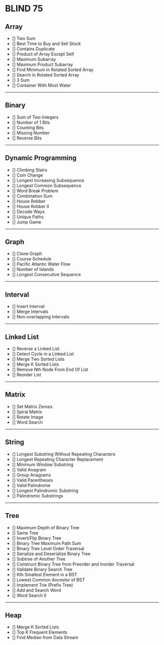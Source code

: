 # BLIND 75

## Array
- [] Two Sum
- [] Best Time to Buy and Sell Stock
- [] Contains Duplicate
- [] Product of Array Except Self
- [] Maximum Subarray
- [] Maximum Product Subarray
- [] Find Minimum in Rotated Sorted Array
- [] Search in Rotated Sorted Array
- [] 3 Sum
- [] Container With Most Water
___
## Binary
- [] Sum of Two Integers
- [] Number of 1 Bits
- [] Counting Bits
- [] Missing Number
- [] Reverse Bits
___
## Dynamic Programming
- [] Climbing Stairs
- [] Coin Change
- [] Longest Increasing Subsequence
- [] Longest Common Subsequence
- [] Word Break Problem
- [] Combination Sum
- [] House Robber
- [] House Robber II
- [] Decode Ways
- [] Unique Paths
- [] Jump Game
___
## Graph
- [] Clone Graph
- [] Course Schedule
- [] Pacific Atlantic Water Flow
- [] Number of Islands
- [] Longest Consecutive Sequence
___
## Interval
- [] Insert Interval
- [] Merge Intervals
- [] Non-overlapping Intervals
___
## Linked List
- [] Reverse a Linked List
- [] Detect Cycle in a Linked List
- [] Merge Two Sorted Lists
- [] Merge K Sorted Lists
- [] Remove Nth Node From End Of List
- [] Reorder List
___
## Matrix
- [] Set Matrix Zeroes
- [] Spiral Matrix
- [] Rotate Image
- [] Word Search
___
## String
- [] Longest Substring Without Repeating Characters
- [] Longest Repeating Character Replacement
- [] Minimum Window Substring
- [] Valid Anagram
- [] Group Anagrams
- [] Valid Parentheses
- [] Valid Palindrome
- [] Longest Palindromic Substring
- [] Palindromic Substrings
___
## Tree
- [] Maximum Depth of Binary Tree
- [] Same Tree
- [] Invert/Flip Binary Tree
- [] Binary Tree Maximum Path Sum
- [] Binary Tree Level Order Traversal
- [] Serialize and Deserialize Binary Tree
- [] Subtree of Another Tree
- [] Construct Binary Tree from Preorder and Inorder Traversal
- [] Validate Binary Search Tree
- [] Kth Smallest Element in a BST
- [] Lowest Common Ancestor of BST
- [] Implement Trie (Prefix Tree)
- [] Add and Search Word
- [] Word Search II
___
## Heap
- [] Merge K Sorted Lists
- [] Top K Frequent Elements
- [] Find Median from Data Stream
